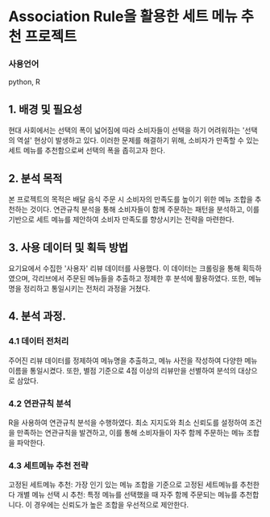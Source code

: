 # Association Rule을 활용한 세트 메뉴 추천 프로젝트

### 사용언어
python, R

## 1. 배경 및 필요성
현대 사회에서는 선택의 폭이 넓어짐에 따라 소비자들이 선택을 하기 어려워하는 '선택의 역설' 현상이 발생하고 있다.
이러한 문제를 해결하기 위해, 소비자가 만족할 수 있는 세트 메뉴를 추천함으로써 선택의 폭을 좁히고자 한다.

## 2. 분석 목적
본 프로젝트의 목적은 배달 음식 주문 시 소비자의 만족도를 높이기 위한 메뉴 조합을 추천하는 것이다.
연관규칙 분석을 통해 소비자들이 함께 주문하는 패턴을 분석하고, 이를 기반으로 세트 메뉴를 제안하여 소비자 만족도를 향상시키는 전략을 마련한다.

## 3. 사용 데이터 및 획득 방법
요기요에서 수집한 '사용자' 리뷰 데이터를 사용했다. 이 데이터는 크롤링을 통해 획득하였으며, 각리브에서 주문된 메뉴들을 추출하고 정제한 후 분석에 활용하였다.
또한, 메뉴명을 정리하고 통일시키는 전처리 과정을 거쳤다.

## 4. 분석 과정. 
### 4.1 데이터 전처리
주어진 리뷰 데이터를 정제하여 메뉴명을 추출하고, 메뉴 사전을 작성하여 다양한 메뉴 이름을 통일시켰다.
또한, 별점 기준으로 4점 이상의 리뷰만을 선별하여 분석의 대상으로 삼았다.

### 4.2 연관규칙 분석
R을 사용하여 연관규칙 분석을 수행하였다. 최소 지지도와 최소 신뢰도를 설정하여 조건을 만족하는 연관규칙을 발견하고, 이를 통해 소비자들이 자주 함께 주문하는 메뉴 조합을 파악한다. 

### 4.3 세트메뉴 추천 전략
고정된 세트메뉴 추천: 가장 인기 있는 메뉴 조합을 기준으로 고정된 세트메뉴를 추천한다
개별 메뉴 선택 시 추천: 특정 메뉴를 선택했을 때 자주 함께 주문되는 메뉴를 추천합니다. 이 경우에는 신뢰도가 높은 조합을 우선적으로 제안한다.
